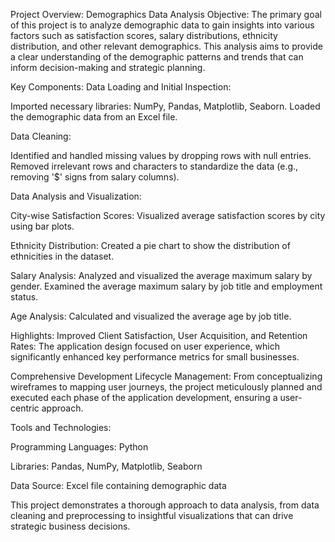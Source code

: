 Project Overview: Demographics Data Analysis
Objective:
The primary goal of this project is to analyze demographic data to gain insights into various factors such as satisfaction scores, salary distributions, ethnicity distribution, and other relevant demographics. This analysis aims to provide a clear understanding of the demographic patterns and trends that can inform decision-making and strategic planning.

Key Components:
Data Loading and Initial Inspection:

Imported necessary libraries: NumPy, Pandas, Matplotlib, Seaborn.
Loaded the demographic data from an Excel file.


Data Cleaning:

Identified and handled missing values by dropping rows with null entries.
Removed irrelevant rows and characters to standardize the data (e.g., removing '$' signs from salary columns).


Data Analysis and Visualization:

City-wise Satisfaction Scores:
Visualized average satisfaction scores by city using bar plots.

Ethnicity Distribution:
Created a pie chart to show the distribution of ethnicities in the dataset.

Salary Analysis:
Analyzed and visualized the average maximum salary by gender.
Examined the average maximum salary by job title and employment status.

Age Analysis:
Calculated and visualized the average age by job title.

Highlights:
Improved Client Satisfaction, User Acquisition, and Retention Rates:
The application design focused on user experience, which significantly enhanced key performance metrics for small businesses.

Comprehensive Development Lifecycle Management:
From conceptualizing wireframes to mapping user journeys, the project meticulously planned and executed each phase of the application development, ensuring a user-centric approach.

Tools and Technologies:

Programming Languages: Python

Libraries: Pandas, NumPy, Matplotlib, Seaborn

Data Source: Excel file containing demographic data

This project demonstrates a thorough approach to data analysis, from data cleaning and preprocessing to insightful visualizations that can drive strategic business decisions.
